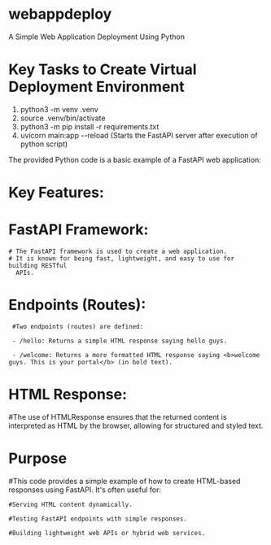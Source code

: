 # webappdeploy
A Simple Web Application Deployment Using Python

# Key Tasks to Create Virtual Deployment Environment
1. python3 -m venv .venv
2. source .venv/bin/activate
3. python3 -m pip install -r requirements.txt
4. uvicorn main:app --reload  (Starts the FastAPI server after execution of python script)

The provided Python code is a basic example of a FastAPI web application:

# Key Features:

# FastAPI Framework:

    # The FastAPI framework is used to create a web application. 
    # It is known for being fast, lightweight, and easy to use for building RESTful  
      APIs.

# Endpoints (Routes):

     #Two endpoints (routes) are defined:

     - /hello: Returns a simple HTML response saying hello guys.

     - /welcome: Returns a more formatted HTML response saying <b>welcome guys. This is your portal</b> (in bold text).

# HTML Response:

   #The use of HTMLResponse ensures that the returned content is interpreted as HTML by the browser, allowing for structured and styled text.


# Purpose

  #This code provides a simple example of how to create HTML-based responses using FastAPI. It's often useful for:

    #Serving HTML content dynamically.

    #Testing FastAPI endpoints with simple responses.

    #Building lightweight web APIs or hybrid web services.

